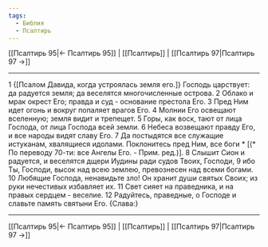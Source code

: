 ```yaml
---
tags:
  - Библия
  - Псалтирь
---
```

[[Псалтирь 95|← Псалтирь 95]] | [[Псалтирь]] | [[Псалтирь 97|Псалтирь 97 →]]

---
1 {[Псалом Давида, когда устроялась земля его.]} Господь царствует: да радуется земля; да веселятся многочисленные острова.
2 Облако и мрак окрест Его; правда и суд - основание престола Его.
3 Пред Ним идет огонь и вокруг попаляет врагов Его.
4 Молнии Его освещают вселенную; земля видит и трепещет.
5 Горы, как воск, тают от лица Господа, от лица Господа всей земли.
6 Небеса возвещают правду Его, и все народы видят славу Его.
7 Да постыдятся все служащие истуканам, хвалящиеся идолами. Поклонитесь пред Ним, все боги * [(* По переводу 70-ти: все Ангелы Его. - Прим. ред.)].
8 Слышит Сион и радуется, и веселятся дщери Иудины ради судов Твоих, Господи,
9 ибо Ты, Господи, высок над всею землею, превознесен над всеми богами.
10 Любящие Господа, ненавидьте зло! Он хранит души святых Своих; из руки нечестивых избавляет их.
11 Свет сияет на праведника, и на правых сердцем - веселие.
12 Радуйтесь, праведные, о Господе и славьте память святыни Его. {Слава:}

---
[[Псалтирь 95|← Псалтирь 95]] | [[Псалтирь]] | [[Псалтирь 97|Псалтирь 97 →]]